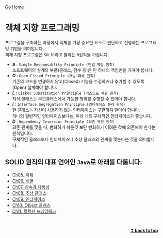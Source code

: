[Go Home](https://github.com/devJRL/CodeLab-JAVA-Basic#codelab-java-basic)

# 객체 지향 프로그래밍

프로그램을 구축하는 과정에서 객체를 가장 중요한 요소로 판단하고 진행하는 프로그래밍 기법을 의미입니다.  
객체 지향 프로그램은 `SOLID`라고 불리는 5원칙을 가집니다.

- **_S_** : `Single Responsiblity Principle (단일 책임 원칙)`  
  소프트웨어의 설계와 부품(클래스, 함수 등)은 단 하나의 책임만을 가져야 합니다.
- **_O_** : `Open-Closed Principle (개방-패쇄 원칙)`  
  기존의 코드를 변경하지 않고(Closed) 기능을 수정하거나 추가할 수 있도록(Open) 설계해야 합니다.
- **_L_** : `Liskov Substitution Principle (리스코프 치환 원칙)`  
  자식 클래스는 부모클래스에서 가능한 행위를 수행할 수 있어야 합니다.
- **_I_** : `Interface Segregation Principle (인터페이스 분리 원칙)`  
  한 클래스는 자신이 사용하지 않는 인터페이스는 구현하지 말아야 합니다.  
  하나의 일반적인 인터페이스보다는, 여러 개의 구체적인 인터페이스가 좋습니다.
- **_D_** : `Dependency Inversion Principle (의존 역전 원칙)`  
 의존 관계를 맺을 때, 변화하기 쉬운것 보단 변화하기 어려운 것에 의존해야 한다는 원칙입니다.  
 구체적인 클래스보다 인터페이스나 추상 클래스와 관계를 맺는다는 것을 의미합니다.

## SOLID 원칙의 대표 언어인 `Java`로 아래를 다룹니다.  

- [Ch05. 객체](./ch05/object#ch05객체)  
- [Ch06. 배열](./ch06/array#ch06배열)  
- [Ch07. 상속과 다형성](./ch07/inheritance#ch07상속과-다형성)  
- [Ch08. 추상 클래스](./ch08/abstractClass#ch08추상-클래스)  
- [Ch09. 인터페이스](./ch09/interface_#ch09인터페이스)  
- [Ch10. Object 클래스](./ch10/objectClass#ch10object-class)  
- [Ch11. 컬렉션 프레임워크](./ch11/collectionFramework#ch11컬렉션-프레임워크-collection-framework)  

<br/><div align="right"><b><a href="#open_book">↥ back to top</a></b></div><br/>
